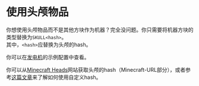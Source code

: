 # 使用头颅物品

你想使用头颅物品而不是其他方块作为机器？完全没问题。你只需要将机器方块的类型替换为`SKULL<hash>`。  
其中，`<hash>`应替换为头颅的hash。

你可以在[发电机](./Generators)的示例配置中查看。

你可以从[Minecraft Heads](https://minecraft-heads.com/custom-heads)网站获取头颅的hash（Minecraft-URL部分），或者参考[这篇文章](https://bukkit.org/threads/create-your-own-custom-head-texture.424286/)来了解如何使用自定义hash。
